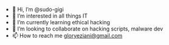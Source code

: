- 👋 Hi, I’m @sudo-gigi
- 👀 I’m interested in all things IT
- 🌱 I’m currently learning ethical hacking
- 💞️ I’m looking to collaborate on hacking scripts, malware dev
- 📫 How to reach me gloryeziani@gmail.com

<!---
sudo-gigi/sudo-gigi is a ✨ special ✨ repository because its `README.md` (this file) appears on your GitHub profile.
You can click the Preview link to take a look at your changes.
--->
